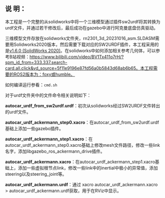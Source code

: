 ## 说  明：

本工程是一个完整的从solidworks中将一个三维模型通过插件sw2urdf将其转换为urdf文件，并通过若干修改后，最后成功在gazebo中进行阿克曼底盘仿真驱动。

三维模型文件存放在solidworks文件夹，rn2301_3d_20231016_asm.SLDASM需要用Solidworks2020版本，然后需要下载对应的SW2URDF插件，本工程采用的是[v1.6.0 (SolidWorks 2020)](https://github.com/ros/solidworks_urdf_exporter/releases/tag/1.6.0)。在solidworks中如何添加相关参考几何体，可以参考B站视频：https://www.bilibili.com/video/BV1Tx411o7rH/?spm_id_from=333.337.search-card.all.click&vd_source=5f11e9196e87fd56a0b5843d68ab6b65。本工程需要的ROS2版本为：foxy或humble。

如何编译运行参看：`cmd.sh`

对于urdf文件夹中的文件命令相关说明如下：

**autocar_urdf_from_sw2urdf.urdf**：初次从solidworks经过SW2URDF文件转出的urdf文件。

**autocar_urdf_ackermann_step0.xacro**：在autocar_urdf_from_sw2urdf.urdf基础上添加一些gazebo插件。

**autocar_urdf_ackermann_step1.xacro**：在autocar_urdf_ackermann_step0.xacro基础上修改mesh文件路径，修改一些link名字，添加libgazebo_ros_ackermann_drive插件。

**autocar_urdf_ackermann.xacro**：在autocar_urdf_ackermann_step1.xacro基础上，添加一些虚拟根节点link，修改一些link中的inertial中极小的异常值，添加steering以及steering_joint等。

**autocar_urdf_ackermann.urdf**：通过 xacro autocar_urdf_ackermann.xacro > autocar_urdf_ackermann.urdf获取，用于在RViz中显示。





